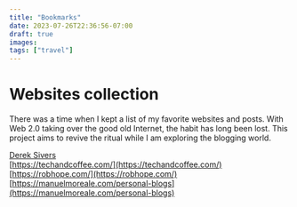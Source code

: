 ```yaml
---
title: "Bookmarks"
date: 2023-07-26T22:36:56-07:00
draft: true
images:
tags: ["travel"] 
---
```


# Websites collection
There was a time when I kept a list of my favorite websites and posts. With Web 2.0 taking over the good old Internet, the habit has long been lost. This project aims to revive the ritual while I am exploring the blogging world.  

[Derek Sivers](https://sive.rs/)  
[https://techandcoffee.com/](https://techandcoffee.com/)  
[https://robhope.com/](https://robhope.com/)  
[https://manuelmoreale.com/personal-blogs](https://manuelmoreale.com/personal-blogs)  


